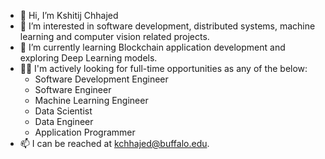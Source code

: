 - 👋 Hi, I’m Kshitij Chhajed
- 👀 I’m interested in software development, distributed systems, machine learning and computer vision related projects.
- 🌱 I’m currently learning Blockchain application development and exploring Deep Learning models.
- 👨‍💼 I'm actively looking for full-time opportunities as any of the below:
    + Software Development Engineer
    + Software Engineer
    + Machine Learning Engineer
    + Data Scientist
    + Data Engineer
    + Application Programmer
- 📫 I can be reached at kchhajed@buffalo.edu.

<!---
kschhajed/kschhajed is a ✨ special ✨ repository because its `README.md` (this file) appears on your GitHub profile.
You can click the Preview link to take a look at your changes.
--->
